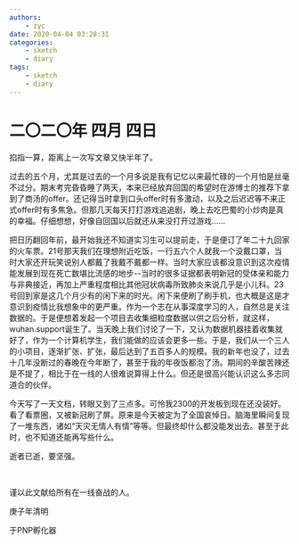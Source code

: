 ```yaml
---
authors:
    - zyc
date: 2020-04-04 03:28:31
categories:
    - sketch
    - diary
tags:
    - sketch
    - diary
---
```


# 二〇二〇年 四月 四日

掐指一算，距离上一次写文章又快半年了。

过去的五个月，尤其是过去的一个月多说是我有记忆以来最忙碌的一个月怕是丝毫不过分。期末考完昏昏睡了两天，本来已经放弃回国的希望时在游博士的推荐下拿到了商汤的offer。还记得当时拿到口头offer时有多激动，以及之后迟迟等不来正式offer时有多焦急。但那几天每天打打游戏追追剧，晚上去吃巴蜀的小炒肉是真的幸福。仔细想想，好像自回国以后就还从来没打开过游戏……

把日历翻回年前，最开始我还不知道实习生可以提前走，于是便订了年二十九回家的火车票。21号那天我们在理想附近吃饭，一行五六个人就我一个没戴口罩，当时大家还开玩笑说别人都戴了我戴不戴都一样。当时大家应该都没意识到这次疫情能发展到现在死亡数堪比流感的地步--当时的很多证据都表明新冠的受体亲和能力与非典接近，再加上严重程度相比其他冠状病毒所致肺炎来说几乎是小儿科。23号回到家是这几个月少有的闲下来的时光。闲下来便刷了刷手机，也大概是这是才意识到疫情比我想象中的更严重。作为一个志在从事深度学习的人，自然总是关注数据的。于是便想着发起一个项目去收集细粒度数据以供之后分析，就这样，wuhan.support诞生了。当天晚上我们讨论了一下，又认为数据机器挂着收集就好了，作为一个计算机学生，我们能做的应该会更多一些。于是，我们从一个三人的小项目，逐渐扩张、扩张，最后达到了五百多人的规模。我的新年也没了，过去十几年没断过的春晚在今年断了，甚至于我的年夜饭都泡了汤。期间的辛酸苦辣还是不提了，相比于在一线的人很难说算得上什么。但还是很高兴能认识这么多志同道合的伙伴。

今天写了一天文档，转眼又到了三点多。可怜我2300的开发板到现在还没装好。看了看票圈，又被新冠刷了屏。原来是今天被定为了全国哀悼日。脑海里瞬间复现了一堆东西，诸如“天灾无情人有情”等等。但最终却什么都没能发出去。甚至于此时，也不知道还能再写些什么。

逝者已逝，要坚强。

<br>

谨以此文献给所有在一线奋战的人。

庚子年清明

于PNP孵化器
